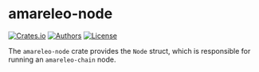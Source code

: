# amareleo-node

[![Crates.io](https://img.shields.io/crates/v/amareleo-node.svg?color=neon)](https://crates.io/crates/amareleo-node)
[![Authors](https://img.shields.io/badge/authors-Amareleo-orange.svg)](https://amareleo.com)
[![License](https://img.shields.io/badge/License-Apache%202.0-blue.svg)](./LICENSE.md)

The `amareleo-node` crate provides the `Node` struct, which is responsible for running an `amareleo-chain` node.